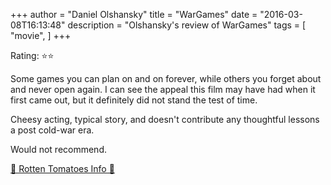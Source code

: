 +++
author = "Daniel Olshansky"
title = "WarGames"
date = "2016-03-08T16:13:48"
description = "Olshansky's review of WarGames"
tags = [
    "movie",
]
+++

Rating: ⭐⭐

Some games you can plan on and on forever, while others you forget about and never open again. I can see the appeal this film may have had when it first came out, but it definitely did not stand the test of time.

Cheesy acting, typical story, and doesn't contribute any thoughtful lessons a post cold-war era.

Would not recommend.

[🍅 Rotten Tomatoes Info 🍅](https://www.rottentomatoes.com//m/wargames)